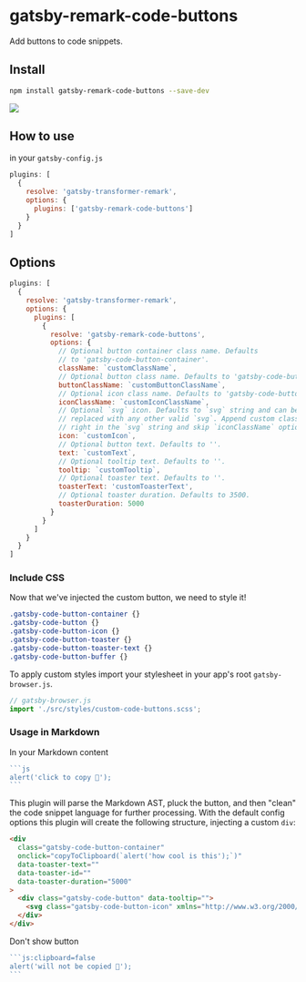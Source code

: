 # gatsby-remark-code-buttons

Add buttons to code snippets.

## Install

```bash
npm install gatsby-remark-code-buttons --save-dev
```

![](https://media.giphy.com/media/hoHRea4IdkDBrsE4Bu/source.gif)

## How to use

in your `gatsby-config.js`

```js
plugins: [
  {
    resolve: 'gatsby-transformer-remark',
    options: {
      plugins: ['gatsby-remark-code-buttons']
    }
  }
]
```

## Options

```js
plugins: [
  {
    resolve: 'gatsby-transformer-remark',
    options: {
      plugins: [
        {
          resolve: 'gatsby-remark-code-buttons',
          options: {
            // Optional button container class name. Defaults
            // to 'gatsby-code-button-container'.
            className: `customClassName`,
            // Optional button class name. Defaults to 'gatsby-code-button'.
            buttonClassName: `customButtonClassName`,
            // Optional icon class name. Defaults to 'gatsby-code-button-icon'.
            iconClassName: `customIconClassName`,
            // Optional `svg` icon. Defaults to `svg` string and can be
            // replaced with any other valid `svg`. Append custom classes
            // right in the `svg` string and skip `iconClassName` option.
            icon: `customIcon`,
            // Optional button text. Defaults to ''.
            text: `customText`,
            // Optional tooltip text. Defaults to ''.
            tooltip: `customTooltip`,
            // Optional toaster text. Defaults to ''.
            toasterText: 'customToasterText',
            // Optional toaster duration. Defaults to 3500.
            toasterDuration: 5000
          }
        }
      ]
    }
  }
]
```

### Include CSS

Now that we've injected the custom button, we need to style it!

```css
.gatsby-code-button-container {}
.gatsby-code-button {}
.gatsby-code-button-icon {}
.gatsby-code-button-toaster {}
.gatsby-code-button-toaster-text {}
.gatsby-code-button-buffer {}
```

To apply custom styles import your stylesheet in your app's root `gatsby-browser.js`.

```js
// gatsby-browser.js
import './src/styles/custom-code-buttons.scss';
```

### Usage in Markdown

In your Markdown content

``````js
```js
alert('click to copy 💾');
```
``````

This plugin will parse the Markdown AST, pluck the button, and then "clean" the code snippet language for further 
processing. With the default config options this plugin will create the following structure, injecting a custom `div`:

```html
<div
  class="gatsby-code-button-container"
  onclick="copyToClipboard(`alert('how cool is this');`)"
  data-toaster-text=""
  data-toaster-id=""
  data-toaster-duration="5000"
>
  <div class="gatsby-code-button" data-tooltip="">
    <svg class="gatsby-code-button-icon" xmlns="http://www.w3.org/2000/svg" viewBox="0 0 24 24">...</svg>
  </div>
</div>
```

Don't show button

``````js
```js:clipboard=false
alert('will not be copied 💾');
```
``````
